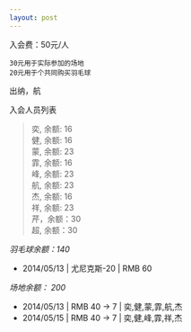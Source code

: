 ```yaml
---
layout: post
---
```



入会费：50元/人

    30元用于实际参加的场地   
    20元用于个共同购买羽毛球  
出纳，航

入会人员列表
> 奕, 余额: 16  
> 健, 余额: 16  
> 蒙, 余额: 23  
> 霏, 余额: 16  
> 峰, 余额: 23  
> 航, 余额: 23  
> 杰, 余额: 16  
> 祥, 余额: 23  
> 芹，余额：30  
> 超, 余额：30  


*羽毛球余额：140* 

- 2014/05/13 | 尤尼克斯-20 | RMB 60 

*场地余额： 200*

- 2014/05/13 | RMB 40 -> 7 | 奕,健,蒙,霏,航,杰 
- 2014/05/15 | RMB 40 -> 7 | 奕,健,峰,霏,祥,杰